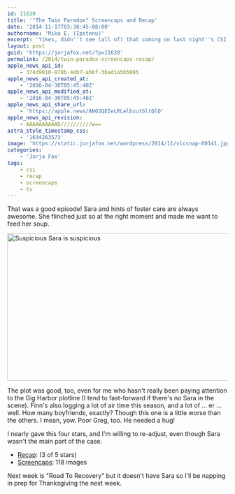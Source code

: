```yaml
---
id: 11620
title: '"The Twin Paradox" Screencaps and Recap'
date: '2014-11-17T03:38:45-08:00'
authorname: 'Mika E. (Ipstenu)'
excerpt: 'Yikes, didn''t see (all of) that coming on last night''s CSI! Did you?'
layout: post
guid: 'https://jorjafox.net/?p=11620'
permalink: /2014/twin-paradox-screencaps-recap/
apple_news_api_id:
    - 374d9010-878b-44b7-a56f-3bad1a5b5095
apple_news_api_created_at:
    - '2016-04-30T05:45:40Z'
apple_news_api_modified_at:
    - '2016-04-30T05:45:40Z'
apple_news_api_share_url:
    - 'https://apple.news/AN02QEIeLRLelbzutGltQlQ'
apple_news_api_revision:
    - AAAAAAAAAAD//////////w==
astra_style_timestamp_css:
    - '1634263573'
image: 'https://static.jorjafox.net/wordpress/2014/11/vlcsnap-00141.jpg'
categories:
    - 'Jorja Fox'
tags:
    - csi
    - recap
    - screencaps
    - tv
---
```


That was a good episode! Sara and hints of foster care are always awesome. She flinched just so at the right moment and made me want to feed her soup.

<img class="aligncenter size-large wp-image-11621" src="//jfo-static.net/wordpress/2014/11/vlcsnap-00141-900x506.jpg" alt="Suspicious Sara is suspicious" width="600" height="337" />

The plot was good, too, even for me who hasn't really been paying attention to the Gig Harbor plotline (I tend to fast-forward if there's no Sara in the scene). Finn's also logging a lot of air time this season, and a lot of ... er ... well. How many boyfriends, exactly? Though this one is a little worse than the others. I mean, yow. Poor Greg, too. He needed a hug!

I nearly gave this four stars, and I'm willing to re-adjust, even though Sara wasn't the main part of the case.
<ul>
 	<li><a href="https://jorjafox.net/wiki/The_Twin_Paradox">Recap</a>: (3 of 5 stars)</li>
 	<li><a href="https://jorjafox.net/gallery/tv/csi/season15/06-twinparadox/">Screencaps</a>: 118 images</li>
</ul>
Next week is "Road To Recovery" but it doesn't have Sara so I'll be napping in prep for Thanksgiving the next week.
